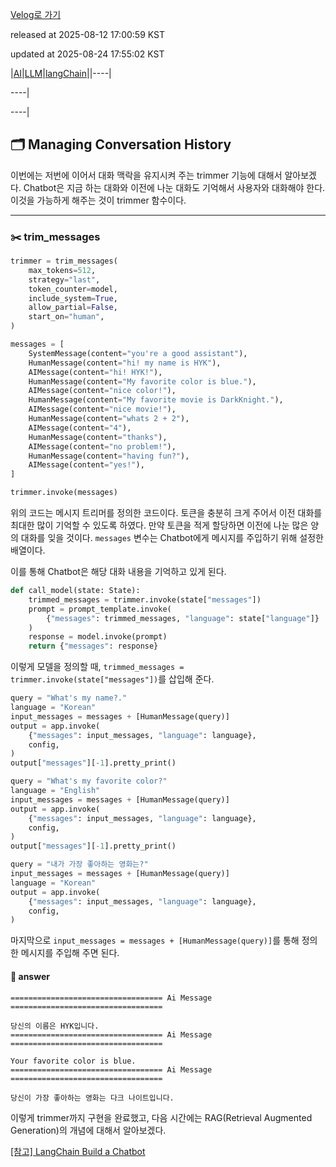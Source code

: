 [Velog로 가기](https://velog.io/@choi-hyk/LangChain-Managing-Conversation-History)

released at 2025-08-12 17:00:59 KST

updated at 2025-08-24 17:55:02 KST

|[AI](https://velog.io/tags/AI)|[LLM](https://velog.io/tags/LLM)|[langChain](https://velog.io/tags/langChain)||----|

----|

----|

## 🗂️ Managing Conversation History

이번에는 저번에 이어서 대화 맥락을 유지시켜 주는 trimmer 기능에 대해서 알아보겠다. Chatbot은 지금 하는 대화와 이전에 나눈 대화도 기억해서 사용자와 대화해야 한다. 이것을 가능하게 해주는 것이 trimmer 함수이다.

---

### ✂️ trim\_messages

```python
trimmer = trim_messages(
    max_tokens=512,
    strategy="last",
    token_counter=model,
    include_system=True,
    allow_partial=False,
    start_on="human",
)

messages = [
    SystemMessage(content="you're a good assistant"),
    HumanMessage(content="hi! my name is HYK"),
    AIMessage(content="hi! HYK!"),
    HumanMessage(content="My favorite color is blue."),
    AIMessage(content="nice color!"),
    HumanMessage(content="My favorite movie is DarkKnight."),
    AIMessage(content="nice movie!"),
    HumanMessage(content="whats 2 + 2"),
    AIMessage(content="4"),
    HumanMessage(content="thanks"),
    AIMessage(content="no problem!"),
    HumanMessage(content="having fun?"),
    AIMessage(content="yes!"),
]

trimmer.invoke(messages)
```

위의 코드는 메시지 트리머를 정의한 코드이다. 토큰을 충분히 크게 주어서 이전 대화를 최대한 많이 기억할 수 있도록 하였다. 만약 토큰을 적게 할당하면 이전에 나눈 많은 양의 대화를 잊을 것이다. `messages` 변수는 Chatbot에게 메시지를 주입하기 위해 설정한 배열이다.

이를 통해 Chatbot은 해당 대화 내용을 기억하고 있게 된다.

```python
def call_model(state: State):
    trimmed_messages = trimmer.invoke(state["messages"])
    prompt = prompt_template.invoke(
        {"messages": trimmed_messages, "language": state["language"]}
    )
    response = model.invoke(prompt)
    return {"messages": response}
```

이렇게 모델을 정의할 때, `trimmed_messages = trimmer.invoke(state["messages"])`를 삽입해 준다.

```python
query = "What's my name?."
language = "Korean"
input_messages = messages + [HumanMessage(query)]
output = app.invoke(
    {"messages": input_messages, "language": language},
    config,
)
output["messages"][-1].pretty_print()

query = "What's my favorite color?"
language = "English"
input_messages = messages + [HumanMessage(query)]
output = app.invoke(
    {"messages": input_messages, "language": language},
    config,
)
output["messages"][-1].pretty_print()

query = "내가 가장 좋아하는 영화는?"
input_messages = messages + [HumanMessage(query)]
language = "Korean"
output = app.invoke(
    {"messages": input_messages, "language": language},
    config,
)
```

마지막으로 `input_messages = messages + [HumanMessage(query)]`를 통해 정의한 메시지를 주입해 주면 된다.

#### 💬 answer

```
================================== Ai Message ==================================

당신의 이름은 HYK입니다.
================================== Ai Message ==================================

Your favorite color is blue.
================================== Ai Message ==================================

당신이 가장 좋아하는 영화는 다크 나이트입니다.
```

이렇게 trimmer까지 구현을 완료했고, 다음 시간에는 RAG(Retrieval Augmented Generation)의 개념에 대해서 알아보겠다.

[[참고] LangChain Build a Chatbot](https://python.langchain.com/docs/tutorials/chatbot/)